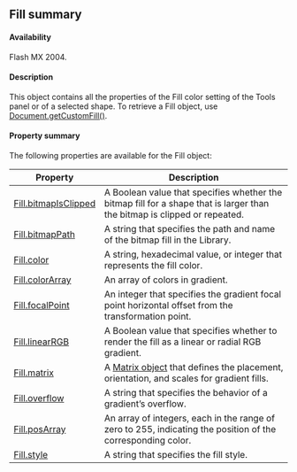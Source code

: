 ## Fill summary

#### Availability

Flash MX 2004.

#### Description

This object contains all the properties of the Fill color setting of the Tools panel or of a selected shape. To retrieve a Fill object, use [Document.getCustomFill()](../Document_object/Document74.md).

#### Property summary

The following properties are available for the Fill object:

| **Property** | **Description** |
| --- | --- |
| [Fill.bitmapIsClipped](../Fill_object/Fill.md) | A Boolean value that specifies whether the bitmap fill for a shape that is larger than the bitmap is clipped or repeated. |
| [Fill.bitmapPath](../Fill_object/Fill1.md) | A string that specifies the path and name of the bitmap fill in the Library. |
| [Fill.color](../Fill_object/Fill2.md) | A string, hexadecimal value, or integer that represents the fill color. |
| [Fill.colorArray](../Fill_object/Fill3.md) | An array of colors in gradient. |
| [Fill.focalPoint](../Fill_object/Fill4.md) | An integer that specifies the gradient focal point horizontal offset from the transformation point. |
| [Fill.linearRGB](../Fill_object/Fill5.md) | A Boolean value that specifies whether to render the fill as a linear or radial RGB gradient. |
| [Fill.matrix](../Fill_object/Fill6.md) | A [Matrix object](../Matrix_object/Matrix_summary.md) that defines the placement, orientation, and scales for gradient fills. |
| [Fill.overflow](../Fill_object/Fill7.md) | A string that specifies the behavior of a gradient’s overflow. |
| [Fill.posArray](../Fill_object/Fill8.md) | An array of integers, each in the range of zero to 255, indicating the position of the corresponding color. |
| [Fill.style](../Fill_object/Fill9.md) | A string that specifies the fill style. |

